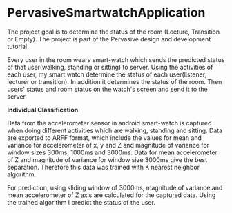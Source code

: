 # PervasiveSmartwatchApplication

The project goal is to determine the status of the room (Lecture, Transition or Empty). 
The project is part of the Pervasive design and development tutorial.

Every user in the room wears smart-watch which sends the predicted status of that user(walking, standing or sitting) to server. Using the activities of each user, my smart watch determine the status of each user(listener, lecturer or transition). In addition it determines the status of the room. Then users' status and room status on the watch's screen and send it to the server.

**Individual Classification**

Data from the accelerometer sensor in android smart-watch is captured when doing different activities which are walking, standing and sitting. Data are exported to ARFF format, which include the values for mean and variance for accelerometer of x, y and Z and magnitude of variance for window sizes 300ms, 1000ms and 3000ms. Data for mean accelerometer of Z and magnitude of variance for window size 3000ms give the best separation. Therefore this data was trained with K nearest neighbor algorithm.

For prediction, using sliding window of 3000ms, magnitude of variance and mean accelerometer of Z axis are calculated for the captured data. Using the trained algorithm I predict the status of the user.
